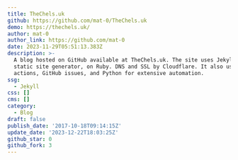```yaml
---
title: TheChels.uk
github: https://github.com/mat-0/TheChels.uk
demo: https://thechels.uk/
author: mat-0
author_link: https://github.com/mat-0
date: 2023-11-29T05:51:13.383Z
description: >-
  A blog hosted on GitHub available at TheChels.uk. The site uses Jekyll, a
  static site generator, on Ruby. DNS and SSL by Cloudflare. It also uses GitHub
  actions, GitHub issues, and Python for extensive automation.
ssg:
  - Jekyll
css: []
cms: []
category:
  - Blog
draft: false
publish_date: '2017-10-18T09:14:15Z'
update_date: '2023-12-22T18:03:25Z'
github_star: 0
github_fork: 3
---
```

